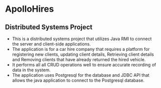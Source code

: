 # ApolloHires
## Distributed Systems Project
- This is a distributed systems project that utilizes Java RMI to connect the server and client-side applications.
- The application is for a car hire company that requires a platform for registering new clients, updating client details, Retrieving client details and Removing clients that have already returned the hired vehicle.
- It performs all all CRUD operations well to ensure accurate recording of data in the system.
- The application uses Postgresql for the database and JDBC API that allows the java application to connect to the Postgresql database.
